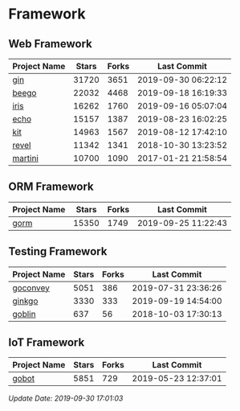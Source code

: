 # Framework

## Web Framework

| Project Name | Stars | Forks | Last Commit |
| ------------ | ----- | ----- | ----------- |
| [gin](https://github.com/gin-gonic/gin) | 31720 | 3651 | 2019-09-30 06:22:12 |
| [beego](https://github.com/astaxie/beego) | 22032 | 4468 | 2019-09-18 16:19:33 |
| [iris](https://github.com/kataras/iris) | 16262 | 1760 | 2019-09-16 05:07:04 |
| [echo](https://github.com/labstack/echo) | 15157 | 1387 | 2019-08-23 16:02:25 |
| [kit](https://github.com/go-kit/kit) | 14963 | 1567 | 2019-08-12 17:42:10 |
| [revel](https://github.com/revel/revel) | 11342 | 1341 | 2018-10-30 13:23:52 |
| [martini](https://github.com/go-martini/martini) | 10700 | 1090 | 2017-01-21 21:58:54 |

## ORM Framework

| Project Name | Stars | Forks | Last Commit |
| ------------ | ----- | ----- | ----------- |
| [gorm](https://github.com/jinzhu/gorm) | 15350 | 1749 | 2019-09-25 11:22:43 |

## Testing Framework

| Project Name | Stars | Forks | Last Commit |
| ------------ | ----- | ----- | ----------- |
| [goconvey](https://github.com/smartystreets/goconvey) | 5051 | 386 | 2019-07-31 23:36:26 |
| [ginkgo](https://github.com/onsi/ginkgo) | 3330 | 333 | 2019-09-19 14:54:00 |
| [goblin](https://github.com/franela/goblin) | 637 | 56 | 2018-10-03 17:30:13 |

## IoT Framework

| Project Name | Stars | Forks | Last Commit |
| ------------ | ----- | ----- | ----------- |
| [gobot](https://github.com/hybridgroup/gobot) | 5851 | 729 | 2019-05-23 12:37:01 |

*Update Date: 2019-09-30 17:01:03*